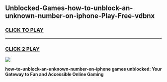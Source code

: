 
## Unblocked-Games-how-to-unblock-an-unknown-number-on-iphone-Play-Free-vdbnx
<h3>
<a href="https://premium76.site?title=how-to-unblock-an-unknown-number-on-iphone&ref=20M">CLICK TO PLAY</a></h3>
<hr>

<h3>
<a href="https://premium76.site?title=how-to-unblock-an-unknown-number-on-iphone&ref=20M">CLICK 2 PLAY</a>
  
</h3>

<a href="https://premium76.site?title=how-to-unblock-an-unknown-number-on-iphone&ref=19M"><img src="https://clearcache.store/games.png"></a>


**how-to-unblock-an-unknown-number-on-iphone games unblocked: Your Gateway to Fun and Accessible Online Gaming**
